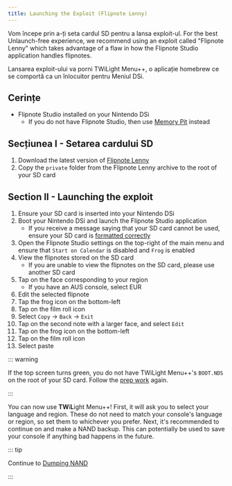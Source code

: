 ```yaml
---
title: Launching the Exploit (Flipnote Lenny)
---
```


Vom începe prin a-ți seta cardul SD pentru a lansa exploit-ul. For the best Unlaunch-free experience, we recommend using an exploit called "Flipnote Lenny" which takes advantage of a flaw in how the Flipnote Studio application handles flipnotes.

Lansarea exploit-ului va porni TWiLight Menu++, o aplicație homebrew ce se comportă ca un înlocuitor pentru Meniul DSi.


## Cerințe

- Flipnote Studio installed on your Nintendo DSi
   - If you do not have Flipnote Studio, then use [Memory Pit](launching-the-exploit.html) instead


## Secțiunea I - Setarea cardului SD

1. Download the latest version of [Flipnote Lenny](https://davejmurphy.com/%CD%A1-%CD%9C%CA%96-%CD%A1/)
1. Copy the `private` folder from the Flipnote Lenny archive to the root of your SD card


## Section II - Launching the exploit

1. Ensure your SD card is inserted into your Nintendo DSi
1. Boot your Nintendo DSi and launch the Flipnote Studio application
   - If you receive a message saying that your SD card cannot be used, ensure your SD card is [formatted correctly](sd-card-setup.html)
1. Open the Flipnote Studio settings on the top-right of the main menu and ensure that `Start on Calendar` is disabled and `Frog` is enabled
1. View the flipnotes stored on the SD card
   - If you are unable to view the flipnotes on the SD card, please use another SD card
1. Tap on the face corresponding to your region
   - If you have an AUS console, select EUR
1. Edit the selected flipnote
1. Tap the frog icon on the bottom-left
1. Tap on the film roll icon
1. Select `Copy` -> `Back` -> `Exit`
1. Tap on the second note with a larger face, and select `Edit`
1. Tap on the frog icon on the bottom-left
1. Tap on the film roll icon
1. Select paste

::: warning

If the top screen turns green, you do not have TWiLight Menu++'s `BOOT.NDS` on the root of your SD card. Follow the [prep work](get-started.html#section-i-prep-work) again.

:::

You can now use **TW**i**L**ight Menu++! First, it will ask you to select your language and region. These do not need to match your console's language or region, so set them to whichever you prefer. Next, it's recommended to continue on and make a NAND backup. This can potentially be used to save your console if anything bad happens in the future.

::: tip

Continue to [Dumping NAND](dumping-nand.html)

:::
